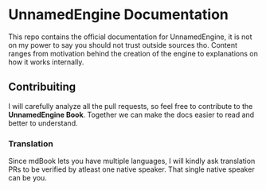 # UnnamedEngine Documentation
This repo contains the official documentation for UnnamedEngine, it is not on my power to say you should not trust outside sources tho. Content ranges from motivation behind the creation of the engine to explanations on how it works internally.

## Contribuiting
I will carefully analyze all the pull requests, so feel free to contribute to the **UnnamedEngine Book**. Together we can make the docs easier to read and better to understand.

### Translation
Since mdBook lets you have multiple languages, I will kindly ask translation PRs to be verified by atleast one native speaker. That single native speaker can be you.
